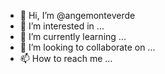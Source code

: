- 👋 Hi, I’m @angemonteverde
- 👀 I’m interested in ...
- 🌱 I’m currently learning ...
- 💞️ I’m looking to collaborate on ...
- 📫 How to reach me ...

<!---
angemonteverde/angemonteverde is a ✨ special ✨ repository because its `README.md` (this file) appears on your GitHub profile.
You can click the Preview link to take a look at your changes.
--->
